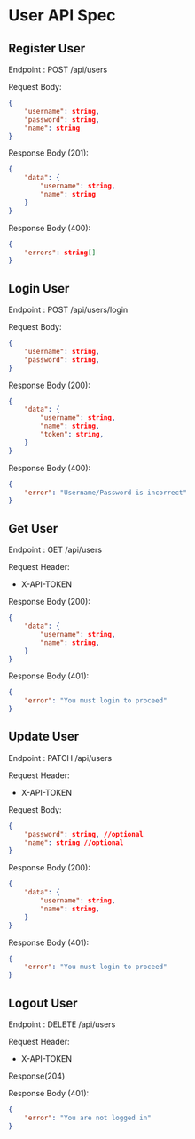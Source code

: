 # User API Spec

## Register User

Endpoint : POST /api/users

Request Body: 

```json
{
    "username": string,
    "password": string,
    "name": string
}
```

Response Body (201):

```json
{
    "data": {
        "username": string,
        "name": string
    }
}
```

Response Body (400):

```json
{
    "errors": string[]
}
```
## Login User

Endpoint : POST /api/users/login

Request Body: 

```json
{
    "username": string,
    "password": string,
}
```

Response Body (200):

```json
{
    "data": {
        "username": string,
        "name": string,
        "token": string,
    }
}
```

Response Body (400):

```json
{
    "error": "Username/Password is incorrect"
}
```

## Get User

Endpoint : GET /api/users

Request Header:
- X-API-TOKEN 

Response Body (200):

```json
{
    "data": {
        "username": string,
        "name": string,
    }
}
```

Response Body (401):

```json
{
    "error": "You must login to proceed"
}
```

## Update User

Endpoint : PATCH /api/users

Request Header:
- X-API-TOKEN 

Request Body: 

```json
{
    "password": string, //optional
    "name": string //optional
}
```

Response Body (200):

```json
{
    "data": {
        "username": string,
        "name": string,
    }
}
```

Response Body (401):

```json
{
    "error": "You must login to proceed"
}
```


## Logout User

Endpoint : DELETE /api/users

Request Header:
- X-API-TOKEN 

Response(204)

Response Body (401):

```json
{
    "error": "You are not logged in"
}
```
